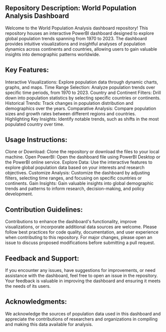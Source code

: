 Repository Description: World Population Analysis Dashboard
----------------------------------------------------------------------
Welcome to the World Population Analysis dashboard repository! This repository houses an interactive PowerBI dashboard designed to explore global population trends spanning from 1970 to 2023. The dashboard provides intuitive visualizations and insightful analyses of population dynamics across continents and countries, allowing users to gain valuable insights into demographic patterns worldwide.

Key Features:
-------------
Interactive Visualizations: Explore population data through dynamic charts, graphs, and maps.
Time Range Selection: Analyze population trends over specific time periods, from 1970 to 2023.
Country and Continent Filters: Drill down into population statistics by selecting specific countries or continents.
Historical Trends: Track changes in population distribution and demographics over the years.
Comparative Analysis: Compare population sizes and growth rates between different regions and countries.
Highlighting Key Insights: Identify notable trends, such as shifts in the most populated country over time.

Usage Instructions:
-------------------
Clone or Download: Clone the repository or download the files to your local machine.
Open PowerBI: Open the dashboard file using PowerBI Desktop or the PowerBI online service.
Explore Data: Use the interactive features to explore global population data based on your interests and research objectives.
Customize Analysis: Customize the dashboard by adjusting filters, selecting time ranges, and focusing on specific countries or continents.
Gain Insights: Gain valuable insights into global demographic trends and patterns to inform research, decision-making, and policy development.

Contribution Guidelines:
-------------------------
Contributions to enhance the dashboard's functionality, improve visualizations, or incorporate additional data sources are welcome.
Please follow best practices for code quality, documentation, and user experience when contributing to this repository.
For major changes, please open an issue to discuss proposed modifications before submitting a pull request.

Feedback and Support:
----------------------
If you encounter any issues, have suggestions for improvements, or need assistance with the dashboard, feel free to open an issue in the repository.
Your feedback is valuable in improving the dashboard and ensuring it meets the needs of its users.

Acknowledgments:
----------------
We acknowledge the sources of population data used in this dashboard and appreciate the contributions of researchers and organizations in compiling and making this data available for analysis.
